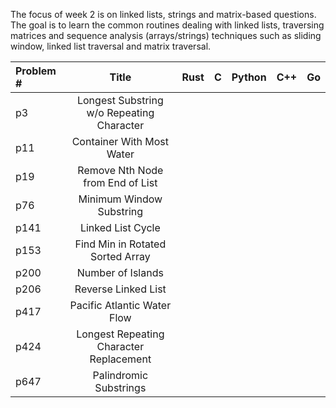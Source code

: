 The focus of week 2 is on linked lists, strings and matrix-based questions. The goal is to learn the common routines dealing with linked lists, traversing matrices and sequence analysis (arrays/strings) techniques such as sliding window, linked list traversal and matrix traversal.

| Problem # | Title			| Rust | C   | Python | C++  | Go   | 
| :-------  | :---------------------:	| :--: | :--:| :----: | :--: | :--: |
| p3  | Longest Substring w/o Repeating Character |  |	      |      |      | 
| p11 | Container With Most Water	|      |     |        |      |      |
| p19 | Remove Nth Node from End of List|      |     |        |      |      | 
| p76 | Minimum Window Substring	|      |     |        |      |      |
| p141| Linked List Cycle		|      |     |        |      |      |
| p153| Find Min in Rotated Sorted Array|      |     |        |      |      |
| p200| Number of Islands		|      |     |        |      |      |
| p206| Reverse Linked List             |      |     |        |      |      |
| p417| Pacific Atlantic Water Flow     |      |     |        |      |      | 
| p424| Longest Repeating Character Replacement | |  |        |      |      |
| p647| Palindromic Substrings          |      |     |        |      |      |
